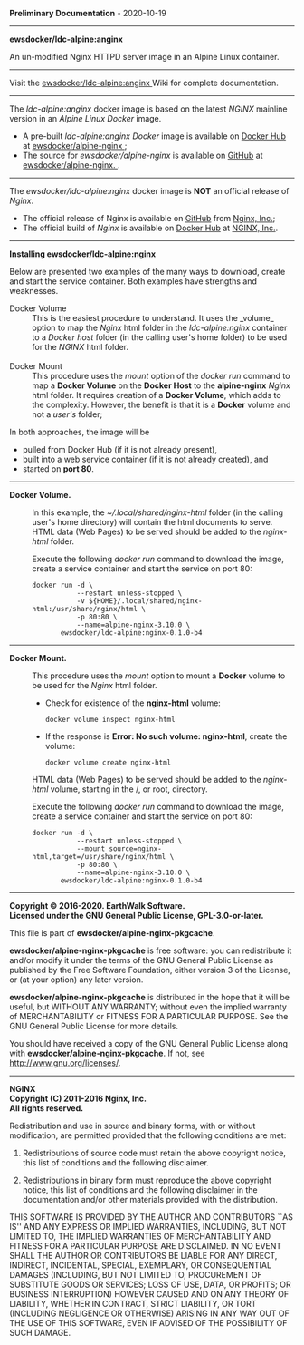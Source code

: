 
__Preliminary Documentation__ - 2020-10-19
____  
<b>ewsdocker/ldc-alpine:anginx</b>  

<p>
  An un-modified Nginx HTTPD server image in an Alpine Linux container. 
</p>

<hr />  

<p>
  Visit the 
  <a href="https://github.com/ewsdocker/ldc-alpine/anginx/wiki">
    ewsdocker/ldc-alpine:anginx
  </a> 
  Wiki for complete documentation.  
</p>  

<hr />  

<p>
 The <i>ldc-alpine:anginx</i> docker image is based on the latest 
 <i>NGINX</i> mainline version in an  <i>Alpine Linux Docker</i> image.  

 <ul>
  <li>A pre-built <i>ldc-alpine:anginx Docker</i> image is available on 
   <a href="https://hub.docker.com">Docker Hub</a> at 
   <a href="https://hub.docker.com/r/ewsdocker/alpine-nginx/">
      ewsdocker/alpine-nginx
   </a>;
  </li>
  <li>The source for 
   <i>ewsdocker/alpine-nginx</i> is available on 
   <a href="https://github.com/">GitHub</a> at 
   <a href="https://github.com/ewsdocker/alpine-nginx">
      ewsdocker/alpine-nginx.  
   </a>.
  </li>
 </ul>
</p>

<hr />

<p>
 The <i>ewsdocker/ldc-alpine:nginx</i> docker image is <b>NOT</b> an
 official release of <i>Nginx</i>.  
 <ul> 
  <li>
   The official release of Nginx is available on 
   <a href="https://github.com/">GitHub</a> 
   from 
   <a href="https://github.com/nginxinc">Nginx, Inc.</a>;  
  </li>
  <li>
   The official build of <i>Nginx</i> is available on 
   <a href="https://hub.docker.com">Docker Hub</a> 
   at 
   <a href="https://hub.docker.com/_/nginx/">NGINX, Inc.</a>.
  </li>
 </ul>
</p>

<hr />

<b>Installing ewsdocker/ldc-alpine:nginx</b>

<p>
 Below are presented two examples of the many ways to download, create and start 
 the service container.  Both examples have strengths and weaknesses.  
 <dl>
  <dt>Docker Volume</dt>
   <dd>  
    This is the easiest procedure to understand.  It uses the _volume_ option 
    to map the <i>Nginx</i> html folder in the <i>ldc-alpine:nginx</i> container 
    to a <i>Docker host</i> folder (in the calling user's home folder) 
    to be used for the <i>NGINX</i> html folder.  
   </dd>
  <br />
  <dt>Docker Mount</dt>  
   <dd>
    This procedure uses the <i>mount</i> option of the <i>docker run</i> command 
    to map a <b>Docker Volume</b> on the <b>Docker Host</b> to the 
    <b>alpine-nginx</b> <i>Nginx</i> html folder.  
    It requires creation of a <b>Docker Volume</b>, which adds to the complexity.
    However, the benefit is that it is a <b>Docker</b> volume and 
    not a <i>user's</i> folder;
   </dd>
 </dl>
</p>

<p>
 In both approaches, the image will be 
 <ul>
  <li>pulled from Docker Hub (if it is not already present),</li>
  <li>built into a web service container (if it is not already created), and </li>
  <li>started on <b>port 80</b>.</li>  
 </ul>
</p>

<hr />

<dl>
 <dt><b>Docker Volume.</b></dt>
  <dd>
   <p>
   In this example, the <i>~/.local/shared/nginx-html</i> folder 
   (in the calling user's home directory) will contain the html 
   documents to serve.  HTML data (Web Pages) to be served 
   should be added to the <i>nginx-html</i> folder.  
   </p>
   <p>
   Execute the following <i>docker run</i> command to download the image, 
   create a service container and start the service on port 80:
   </p>

    docker run -d \
               --restart unless-stopped \
               -v ${HOME}/.local/shared/nginx-html:/usr/share/nginx/html \
               -p 80:80 \
               --name=alpine-nginx-3.10.0 \
           ewsdocker/ldc-alpine:nginx-0.1.0-b4  

  </dd>

 <hr />  

 <dt><b>Docker Mount.</b></dt>
  <dd>
  <p>
  This procedure uses the <i>mount</i> option to mount a 
  <b>Docker</b> volume to be used for the <i>Nginx</i> html folder.  
  <ul>
   <li>Check for existence of the <b>nginx-html</b> volume:</li>  
    
    docker volume inspect nginx-html
    
   <li>If the response is <b>Error: No such volume: nginx-html</b>, 
       create the volume:</li>

    docker volume create nginx-html  

   </ul>
   
   HTML data (Web Pages) to be served should be added to the <i>nginx-html</i>
   volume, starting in the /, or root, directory.  
  </p>

  <p>
   Execute the following <i>docker run</i> command to download the image, create a 
   service container and start the service on port 80:
  </p>

    docker run -d \
               --restart unless-stopped \
               --mount source=nginx-html,target=/usr/share/nginx/html \
               -p 80:80 \
               --name=alpine-nginx-3.10.0 \
           ewsdocker/ldc-alpine:nginx-0.1.0-b4  

  </dd>
</dl>

<hr />
  
**Copyright © 2016-2020. EarthWalk Software.**  
**Licensed under the GNU General Public License, GPL-3.0-or-later.**  

This file is part of **ewsdocker/alpine-nginx-pkgcache**.  

**ewsdocker/alpine-nginx-pkgcache** is free software: you can redistribute 
it and/or modify it under the terms of the GNU General Public License 
as published by the Free Software Foundation, either version 3 of the 
License, or (at your option) any later version.  

**ewsdocker/alpine-nginx-pkgcache** is distributed in the hope that it will 
be useful, but WITHOUT ANY WARRANTY; without even the implied warranty 
of MERCHANTABILITY or FITNESS FOR A PARTICULAR PURPOSE.  See the
GNU General Public License for more details.  

You should have received a copy of the GNU General Public License
along with **ewsdocker/alpine-nginx-pkgcache**.  If not, see 
<http://www.gnu.org/licenses/>.  

____  

**NGINX**  
**Copyright (C) 2011-2016 Nginx, Inc.**  
**All rights reserved.**  

Redistribution and use in source and binary forms, with or without modification, are permitted provided that the following conditions are met:  

1. Redistributions of source code must retain the above copyright notice, this list of conditions and the following disclaimer.  

1. Redistributions in binary form must reproduce the above copyright notice, this list of conditions and the following disclaimer in the documentation and/or other materials provided with the distribution.  

THIS SOFTWARE IS PROVIDED BY THE AUTHOR AND CONTRIBUTORS ``AS IS'' AND ANY EXPRESS OR IMPLIED WARRANTIES, INCLUDING, BUT NOT LIMITED TO, THE IMPLIED WARRANTIES OF MERCHANTABILITY AND FITNESS FOR A PARTICULAR PURPOSE ARE DISCLAIMED. IN NO EVENT SHALL THE AUTHOR OR CONTRIBUTORS BE LIABLE FOR ANY DIRECT, INDIRECT, INCIDENTAL, SPECIAL, EXEMPLARY, OR CONSEQUENTIAL DAMAGES (INCLUDING, BUT NOT LIMITED TO, PROCUREMENT OF SUBSTITUTE GOODS OR SERVICES; LOSS OF USE, DATA, OR PROFITS; OR BUSINESS INTERRUPTION) HOWEVER CAUSED AND ON ANY THEORY OF LIABILITY, WHETHER IN CONTRACT, STRICT LIABILITY, OR TORT (INCLUDING NEGLIGENCE OR OTHERWISE) ARISING IN ANY WAY OUT OF THE USE OF THIS SOFTWARE, EVEN IF ADVISED OF THE POSSIBILITY OF SUCH DAMAGE.  

